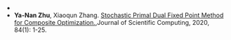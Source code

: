 -
- **Ya-Nan Zhu**, Xiaoqun Zhang. [Stochastic Primal Dual Fixed Point Method for Composite Optimization.](https://link.springer.com/article/10.1007/s10915-020-01265-2),Journal of Scientific Computing, 2020, 84(1): 1-25. 
